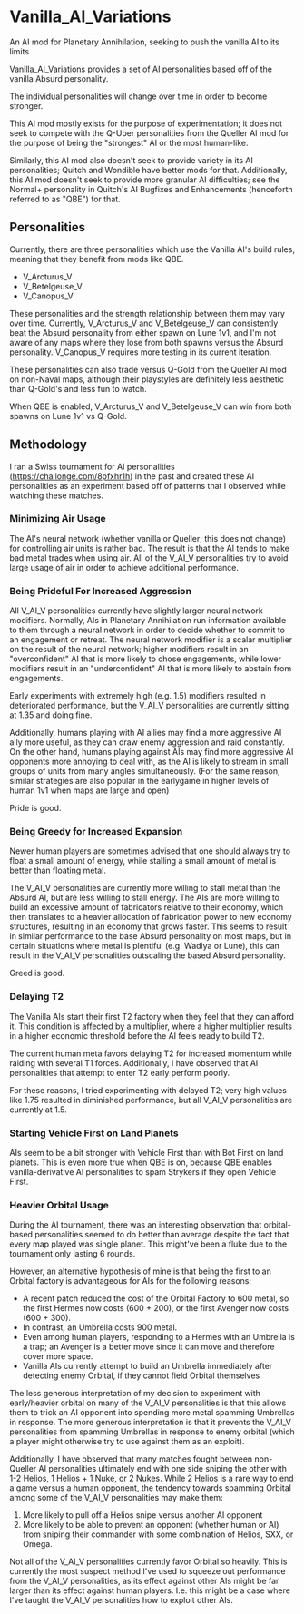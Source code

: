 # Vanilla_AI_Variations

An AI mod for Planetary Annihilation, seeking to push the vanilla AI to its limits

Vanilla_AI_Variations provides a set of AI personalities based off of the vanilla Absurd personality.

The individual personalities will change over time in order to become stronger.

This AI mod mostly exists for the purpose of experimentation; it does not seek to compete with the Q-Uber personalities from the Queller AI mod for the purpose of being the "strongest" AI or the most human-like.

Similarly, this AI mod also doesn't seek to provide variety in its AI personalities; Quitch and Wondible have better mods for that. Additionally, this AI mod doesn't seek to provide more granular AI difficulties; see the Normal+ personality in Quitch's AI Bugfixes and Enhancements (henceforth referred to as "QBE") for that.

## Personalities

Currently, there are three personalities which use the Vanilla AI's build rules, meaning that they benefit from mods like QBE.

- V_Arcturus_V
- V_Betelgeuse_V
- V_Canopus_V

These personalities and the strength relationship between them may vary over time. Currently, V_Arcturus_V and V_Betelgeuse_V can consistently beat the Absurd personality from either spawn on Lune 1v1, and I'm not aware of any maps where they lose from both spawns versus the Absurd personality. V_Canopus_V requires more testing in its current iteration.

These personalities can also trade versus Q-Gold from the Queller AI mod on non-Naval maps, although their playstyles are definitely less aesthetic than Q-Gold's and less fun to watch.

When QBE is enabled, V_Arcturus_V and V_Betelgeuse_V can win from both spawns on Lune 1v1 vs Q-Gold.

## Methodology

I ran a Swiss tournament for AI personalities (https://challonge.com/8pfxhr1h) in the past and created these AI personalities as an experiment based off of patterns that I observed while watching these matches.

### Minimizing Air Usage

The AI's neural network (whether vanilla or Queller; this does not change) for controlling air units is rather bad. The result is that the AI tends to make bad metal trades when using air. All of the V_AI_V personalities try to avoid large usage of air in order to achieve additional performance.

### Being Prideful For Increased Aggression

All V_AI_V personalities currently have slightly larger neural network modifiers. Normally, AIs in Planetary Annihilation run information available to them through a neural network in order to decide whether to commit to an engagement or retreat. The neural network modifier is a scalar multiplier on the result of the neural network; higher modifiers result in an "overconfident" AI that is more likely to chose engagements, while lower modifiers result in an "underconfident" AI that is more likely to abstain from engagements.

Early experiments with extremely high (e.g. 1.5) modifiers resulted in deteriorated performance, but the V_AI_V personalities are currently sitting at 1.35 and doing fine.

Additionally, humans playing with AI allies may find a more aggressive AI ally more useful, as they can draw enemy aggression and raid constantly. On the other hand, humans playing against AIs may find more aggressive AI opponents more annoying to deal with, as the AI is likely to stream in small groups of units from many angles simultaneously. (For the same reason, similar strategies are also popular in the earlygame in higher levels of human 1v1 when maps are large and open)

Pride is good.

### Being Greedy for Increased Expansion

Newer human players are sometimes advised that one should always try to float a small amount of energy, while stalling a small amount of metal is better than floating metal.

The V_AI_V personalities are currently more willing to stall metal than the Absurd AI, but are less willing to stall energy. The AIs are more willing to build an excessive amount of fabricators relative to their economy, which then translates to a heavier allocation of fabrication power to new economy structures, resulting in an economy that grows faster. This seems to result in similar performance to the base Absurd personality on most maps, but in certain situations where metal is plentiful (e.g. Wadiya or Lune), this can result in the V_AI_V personalities outscaling the based Absurd personality.

Greed is good.

### Delaying T2

The Vanilla AIs start their first T2 factory when they feel that they can afford it. This condition is affected by a multiplier, where a higher multiplier results in a higher economic threshold before the AI feels ready to build T2.

The current human meta favors delaying T2 for increased momentum while raiding with several T1 forces. Additionally, I have observed that AI personalities that attempt to enter T2 early perform poorly.

For these reasons, I tried experimenting with delayed T2; very high values like 1.75 resulted in diminished performance, but all V_AI_V personalities are currently at 1.5.

### Starting Vehicle First on Land Planets

AIs seem to be a bit stronger with Vehicle First than with Bot First on land planets. This is even more true when QBE is on, because QBE enables vanilla-derivative AI personalities to spam Strykers if they open Vehicle First.

### Heavier Orbital Usage

During the AI tournament, there was an interesting observation that orbital-based personalities seemed to do better than average despite the fact that every map played was single planet. This might've been a fluke due to the tournament only lasting 6 rounds.

However, an alternative hypothesis of mine is that being the first to an Orbital factory is advantageous for AIs for the following reasons:
- A recent patch reduced the cost of the Orbital Factory to 600 metal, so the first Hermes now costs (600 + 200), or the first Avenger now costs (600 + 300).
- In contrast, an Umbrella costs 900 metal.
- Even among human players, responding to a Hermes with an Umbrella is a trap; an Avenger is a better move since it can move and therefore cover more space.
- Vanilla AIs currently attempt to build an Umbrella immediately after detecting enemy Orbital, if they cannot field Orbital themselves

The less generous interpretation of my decision to experiment with early/heavier orbital on many of the V_AI_V personalities is that this allows them to trick an AI opponent into spending more metal spamming Umbrellas in response. The more generous interpretation is that it prevents the V_AI_V personalities from spamming Umbrellas in response to enemy orbital (which a player might otherwise try to use against them as an exploit).

Additionally, I have observed that many matches fought between non-Queller AI personalities ultimately end with one side sniping the other with 1-2 Helios, 1 Helios + 1 Nuke, or 2 Nukes. While 2 Helios is a rare way to end a game versus a human opponent, the tendency towards spamming Orbital among some of the V_AI_V personalities may make them:
1. More likely to pull off a Helios snipe versus another AI opponent
2. More likely to be able to prevent an opponent (whether human or AI) from sniping their commander with some combination of Helios, SXX, or Omega.

Not all of the V_AI_V personalities currently favor Orbital so heavily. This is currently the most suspect method I've used to squeeze out performance from the V_AI_V personalities, as its effect against other AIs might be far larger than its effect against human players. I.e. this might be a case where I've taught the V_AI_V personalities how to exploit other AIs.

